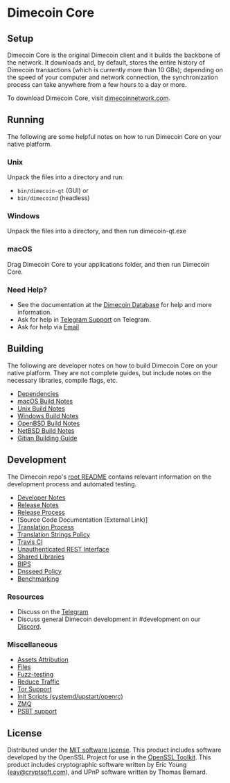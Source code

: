 Dimecoin Core
=============

Setup
---------------------
Dimecoin Core is the original Dimecoin client and it builds the backbone of the network. It downloads and, by default, stores the entire history of Dimecoin transactions (which is currently more than 10 GBs); depending on the speed of your computer and network connection, the synchronization process can take anywhere from a few hours to a day or more.

To download Dimecoin Core, visit [dimecoinnetwork.com](https://dimecoinnetwork.com/).

Running
---------------------
The following are some helpful notes on how to run Dimecoin Core on your native platform.

### Unix

Unpack the files into a directory and run:

- `bin/dimecoin-qt` (GUI) or
- `bin/dimecoind` (headless)

### Windows

Unpack the files into a directory, and then run dimecoin-qt.exe

### macOS

Drag Dimecoin Core to your applications folder, and then run Dimecoin Core.

### Need Help?

* See the documentation at the [Dimecoin Database](https://dimecoinnetwork.com/docs)
for help and more information.
* Ask for help in [Telegram Support](http://t.me/dimeofficialsupport) on Telegram.
* Ask for help via [Email](mailto:support@dimecoinnetwork.com)

Building
---------------------
The following are developer notes on how to build Dimecoin Core on your native platform. They are not complete guides, but include notes on the necessary libraries, compile flags, etc.

- [Dependencies](dependencies.md)
- [macOS Build Notes](build-osx.md)
- [Unix Build Notes](build-unix.md)
- [Windows Build Notes](build-windows.md)
- [OpenBSD Build Notes](build-openbsd.md)
- [NetBSD Build Notes](build-netbsd.md)
- [Gitian Building Guide](gitian-building.md)

Development
---------------------
The Dimecoin repo's [root README](/README.md) contains relevant information on the development process and automated testing.

- [Developer Notes](developer-notes.md)
- [Release Notes](release-notes.md)
- [Release Process](release-process.md)
- [Source Code Documentation (External Link)]
- [Translation Process](translation_process.md)
- [Translation Strings Policy](translation_strings_policy.md)
- [Travis CI](travis-ci.md)
- [Unauthenticated REST Interface](REST-interface.md)
- [Shared Libraries](shared-libraries.md)
- [BIPS](bips.md)
- [Dnsseed Policy](dnsseed-policy.md)
- [Benchmarking](benchmarking.md)

### Resources
* Discuss on the [Telegram](t.me/dimecoinofficialpublic)
* Discuss general Dimecoin development in #development on our [Discord](https://discord.gg/JqcKF4v). 

### Miscellaneous
- [Assets Attribution](assets-attribution.md)
- [Files](files.md)
- [Fuzz-testing](fuzzing.md)
- [Reduce Traffic](reduce-traffic.md)
- [Tor Support](tor.md)
- [Init Scripts (systemd/upstart/openrc)](init.md)
- [ZMQ](zmq.md)
- [PSBT support](psbt.md)

License
---------------------
Distributed under the [MIT software license](/COPYING).
This product includes software developed by the OpenSSL Project for use in the [OpenSSL Toolkit](https://www.openssl.org/). This product includes
cryptographic software written by Eric Young ([eay@cryptsoft.com](mailto:eay@cryptsoft.com)), and UPnP software written by Thomas Bernard.
